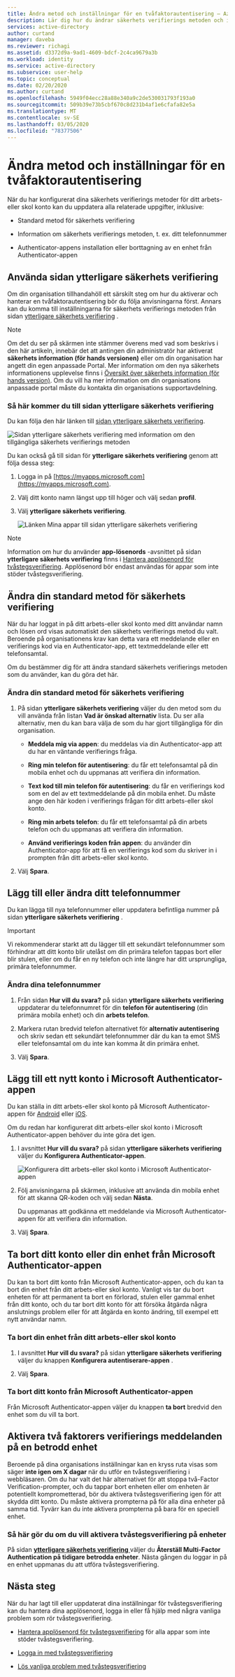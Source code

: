 ```yaml
---
title: Ändra metod och inställningar för en tvåfaktorautentisering – Azure Active Directory
description: Lär dig hur du ändrar säkerhets verifierings metoden och inställningarna för ditt arbets-eller skol konto från sidan ytterligare säkerhets verifiering.
services: active-directory
author: curtand
manager: daveba
ms.reviewer: richagi
ms.assetid: d3372d9a-9ad1-4609-bdcf-2c4ca9679a3b
ms.workload: identity
ms.service: active-directory
ms.subservice: user-help
ms.topic: conceptual
ms.date: 02/20/2020
ms.author: curtand
ms.openlocfilehash: 5949f04ecc28a88e340a9c2de530031793f193a0
ms.sourcegitcommit: 509b39e73b5cbf670c8d231b4af1e6cfafa82e5a
ms.translationtype: MT
ms.contentlocale: sv-SE
ms.lasthandoff: 03/05/2020
ms.locfileid: "78377506"
---
```

# <a name="change-your-two-factor-verification-method-and-settings"></a>Ändra metod och inställningar för en tvåfaktorautentisering

När du har konfigurerat dina säkerhets verifierings metoder för ditt arbets-eller skol konto kan du uppdatera alla relaterade uppgifter, inklusive:

- Standard metod för säkerhets verifiering

- Information om säkerhets verifierings metoden, t. ex. ditt telefonnummer

- Authenticator-appens installation eller borttagning av en enhet från Authenticator-appen

## <a name="using-the-additional-security-verification-page"></a>Använda sidan ytterligare säkerhets verifiering

Om din organisation tillhandahöll ett särskilt steg om hur du aktiverar och hanterar en tvåfaktorautentisering bör du följa anvisningarna först. Annars kan du komma till inställningarna för säkerhets verifierings metoden från sidan [ytterligare säkerhets verifiering](https://docs.microsoft.com/azure/active-directory/user-help/multi-factor-authentication-end-user-first-time) .

>[!Note]
>Om det du ser på skärmen inte stämmer överens med vad som beskrivs i den här artikeln, innebär det att antingen din administratör har aktiverat **säkerhets information (för hands versionen)** eller om din organisation har angett din egen anpassade Portal. Mer information om den nya säkerhets informationens upplevelse finns i [Översikt över säkerhets information (för hands version)](user-help-security-info-overview.md). Om du vill ha mer information om din organisations anpassade portal måste du kontakta din organisations supportavdelning.

### <a name="to-get-to-the-additional-security-verification-page"></a>Så här kommer du till sidan ytterligare säkerhets verifiering

Du kan följa den här länken till [sidan ytterligare säkerhets verifiering](https://account.activedirectory.windowsazure.com/proofup.aspx?proofup=1).

![Sidan ytterligare säkerhets verifiering med information om den tillgängliga säkerhets verifierings metoden](./media/multi-factor-authentication-end-user-manage-settings/mfa-security-verification-page.png)

Du kan också gå till sidan för **ytterligare säkerhets verifiering** genom att följa dessa steg:

1. Logga in på [https://myapps.microsoft.com](https://myapps.microsoft.com).

1. Välj ditt konto namn längst upp till höger och välj sedan **profil**.

1. Välj **ytterligare säkerhets verifiering**.  

    ![Länken Mina appar till sidan ytterligare säkerhets verifiering](./media/multi-factor-authentication-end-user-manage-settings/mfa-myapps-link.png)

>[!Note]
>Information om hur du använder **app-lösenords** -avsnittet på sidan **ytterligare säkerhets verifiering** finns i [Hantera applösenord för tvåstegsverifiering](multi-factor-authentication-end-user-app-passwords.md). Applösenord bör endast användas för appar som inte stöder tvåstegsverifiering.

## <a name="change-your-default-security-verification-method"></a>Ändra din standard metod för säkerhets verifiering

När du har loggat in på ditt arbets-eller skol konto med ditt användar namn och lösen ord visas automatiskt den säkerhets verifierings metod du valt. Beroende på organisationens krav kan detta vara ett meddelande eller en verifierings kod via en Authenticator-app, ett textmeddelande eller ett telefonsamtal.

Om du bestämmer dig för att ändra standard säkerhets verifierings metoden som du använder, kan du göra det här.

### <a name="to-change-your-default-security-verification-method"></a>Ändra din standard metod för säkerhets verifiering

1. På sidan **ytterligare säkerhets verifiering** väljer du den metod som du vill använda från listan **Vad är önskad alternativ** lista. Du ser alla alternativ, men du kan bara välja de som du har gjort tillgängliga för din organisation.

    - **Meddela mig via appen**: du meddelas via din Authenticator-app att du har en väntande verifierings fråga.

    - **Ring min telefon för autentisering**: du får ett telefonsamtal på din mobila enhet och du uppmanas att verifiera din information.

    - **Text kod till min telefon för autentisering**: du får en verifierings kod som en del av ett textmeddelande på din mobila enhet. Du måste ange den här koden i verifierings frågan för ditt arbets-eller skol konto.

    - **Ring min arbets telefon**: du får ett telefonsamtal på din arbets telefon och du uppmanas att verifiera din information.

    - **Använd verifierings koden från appen**: du använder din Authenticator-app för att få en verifierings kod som du skriver in i prompten från ditt arbets-eller skol konto.

2. Välj **Spara**.

## <a name="add-or-change-your-phone-number"></a>Lägg till eller ändra ditt telefonnummer

Du kan lägga till nya telefonnummer eller uppdatera befintliga nummer på sidan **ytterligare säkerhets verifiering** .

>[!Important]
>Vi rekommenderar starkt att du lägger till ett sekundärt telefonnummer som förhindrar att ditt konto blir utelåst om din primära telefon tappas bort eller blir stulen, eller om du får en ny telefon och inte längre har ditt ursprungliga, primära telefonnummer.

### <a name="to-change-your-phone-numbers"></a>Ändra dina telefonnummer

1. Från sidan **Hur vill du svara?** på sidan **ytterligare säkerhets verifiering** uppdaterar du telefonnumret för din **telefon för autentisering** (din primära mobila enhet) och din **arbets telefon**.

1. Markera rutan bredvid telefon alternativet för **alternativ autentisering** och skriv sedan ett sekundärt telefonnummer där du kan ta emot SMS eller telefonsamtal om du inte kan komma åt din primära enhet.

1. Välj **Spara**.

## <a name="add-a-new-account-to-the-microsoft-authenticator-app"></a>Lägg till ett nytt konto i Microsoft Authenticator-appen

Du kan ställa in ditt arbets-eller skol konto på Microsoft Authenticator-appen för [Android](https://play.google.com/store/apps/details?id=com.azure.authenticator) eller [iOS](https://apps.apple.com/app/microsoft-authenticator/id983156458).

Om du redan har konfigurerat ditt arbets-eller skol konto i Microsoft Authenticator-appen behöver du inte göra det igen.

1. I avsnittet **Hur vill du svara?** på sidan **ytterligare säkerhets verifiering** väljer du **Konfigurera Authenticator-appen**.

    ![Konfigurera ditt arbets-eller skol konto i Microsoft Authenticator-appen](./media/multi-factor-authentication-end-user-manage-settings/mfa-security-verification-page-auth-app.png)

1. Följ anvisningarna på skärmen, inklusive att använda din mobila enhet för att skanna QR-koden och välj sedan **Nästa**.

    Du uppmanas att godkänna ett meddelande via Microsoft Authenticator-appen för att verifiera din information.

1. Välj **Spara**.

## <a name="delete-your-account-or-device-from-the-microsoft-authenticator-app"></a>Ta bort ditt konto eller din enhet från Microsoft Authenticator-appen

Du kan ta bort ditt konto från Microsoft Authenticator-appen, och du kan ta bort din enhet från ditt arbets-eller skol konto. Vanligt vis tar du bort enheten för att permanent ta bort en förlorad, stulen eller gammal enhet från ditt konto, och du tar bort ditt konto för att försöka åtgärda några anslutnings problem eller för att åtgärda en konto ändring, till exempel ett nytt användar namn.

### <a name="to-delete-your-device-from-your-work-or-school-account"></a>Ta bort din enhet från ditt arbets-eller skol konto

1. I avsnittet **Hur vill du svara?** på sidan **ytterligare säkerhets verifiering** väljer du knappen **Konfigurera autentiserare-appen** .

1. Välj **Spara**.

### <a name="to-delete-your-account-from-the-microsoft-authenticator-app"></a>Ta bort ditt konto från Microsoft Authenticator-appen

Från Microsoft Authenticator-appen väljer du knappen **ta bort** bredvid den enhet som du vill ta bort.

## <a name="turn-on-two-factor-verification-prompts-on-a-trusted-device"></a>Aktivera två faktorers verifierings meddelanden på en betrodd enhet

Beroende på dina organisations inställningar kan en kryss ruta visas som säger **inte igen om X dagar** när du utför en tvåstegsverifiering i webbläsaren. Om du har valt det här alternativet för att stoppa två-Factor Verification-prompter, och du tappar bort enheten eller om enheten är potentiellt komprometterad, bör du aktivera tvåstegsverifiering igen för att skydda ditt konto. Du måste aktivera prompterna på för alla dina enheter på samma tid. Tyvärr kan du inte aktivera prompterna på bara för en speciell enhet.

### <a name="to-turn-two-factor-verification-prompts-back-on-for-your-devices"></a>Så här gör du om du vill aktivera tvåstegsverifiering på enheter

På sidan [ **ytterligare säkerhets verifiering** ](#to-get-to-the-additional-security-verification-page)väljer du **Återställ Multi-Factor Authentication på tidigare betrodda enheter**. Nästa gången du loggar in på en enhet uppmanas du att utföra tvåstegsverifiering.

## <a name="next-steps"></a>Nästa steg

När du har lagt till eller uppdaterat dina inställningar för tvåstegsverifiering kan du hantera dina applösenord, logga in eller få hjälp med några vanliga problem som rör tvåstegsverifiering.

- [Hantera applösenord för tvåstegsverifiering](multi-factor-authentication-end-user-app-passwords.md) för alla appar som inte stöder tvåstegsverifiering.

- [Logga in med tvåstegsverifiering](multi-factor-authentication-end-user-signin.md)

- [Lös vanliga problem med tvåstegsverifiering](multi-factor-authentication-end-user-troubleshoot.md)
